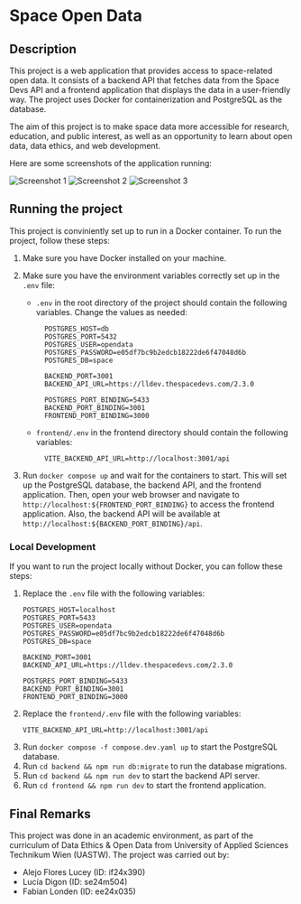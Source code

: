 # Space Open Data

## Description

This project is a web application that provides access to space-related open data. It consists of a backend API that fetches data from the Space Devs API and a frontend application that displays the data in a user-friendly way. The project uses Docker for containerization and PostgreSQL as the database.

The aim of this project is to make space data more accessible for research, education, and public interest, as well as an opportunity to learn about open data, data ethics, and web development.

Here are some screenshots of the application running:

![Screenshot 1](screenshots/screenshot1.png)
![Screenshot 2](screenshots/screenshot2.png)
![Screenshot 3](screenshots/screenshot3.png)

## Running the project

This project is conviniently set up to run in a Docker container. To run the project, follow these steps:

1. Make sure you have Docker installed on your machine.
2. Make sure you have the environment variables correctly set up in the `.env` file:

    * `.env` in the root directory of the project should contain the following variables. Change the values as needed:
      ```
        POSTGRES_HOST=db
        POSTGRES_PORT=5432
        POSTGRES_USER=opendata
        POSTGRES_PASSWORD=e05df7bc9b2edcb18222de6f47048d6b
        POSTGRES_DB=space

        BACKEND_PORT=3001
        BACKEND_API_URL=https://lldev.thespacedevs.com/2.3.0

        POSTGRES_PORT_BINDING=5433
        BACKEND_PORT_BINDING=3001
        FRONTEND_PORT_BINDING=3000
      ```
    * `frontend/.env` in the frontend directory should contain the following variables:
      ```
        VITE_BACKEND_API_URL=http://localhost:3001/api
      ```

3. Run `docker compose up` and wait for the containers to start. This will set up the PostgreSQL database, the backend API, and the frontend application. Then, open your web browser and navigate to `http://localhost:${FRONTEND_PORT_BINDING}` to access the frontend application. Also, the backend API will be available at `http://localhost:${BACKEND_PORT_BINDING}/api`.

### Local Development

If you want to run the project locally without Docker, you can follow these steps:

1. Replace the `.env` file with the following variables:
    ```
    POSTGRES_HOST=localhost
    POSTGRES_PORT=5433
    POSTGRES_USER=opendata
    POSTGRES_PASSWORD=e05df7bc9b2edcb18222de6f47048d6b
    POSTGRES_DB=space

    BACKEND_PORT=3001
    BACKEND_API_URL=https://lldev.thespacedevs.com/2.3.0

    POSTGRES_PORT_BINDING=5433
    BACKEND_PORT_BINDING=3001
    FRONTEND_PORT_BINDING=3000
    ```
2. Replace the `frontend/.env` file with the following variables:
    ```
    VITE_BACKEND_API_URL=http://localhost:3001/api
    ```
3. Run `docker compose -f compose.dev.yaml up` to start the PostgreSQL database.
4. Run `cd backend && npm run db:migrate` to run the database migrations.
5. Run `cd backend && npm run dev` to start the backend API server.
6. Run `cd frontend && npm run dev` to start the frontend application.

## Final Remarks

This project was done in an academic environment, as part of the curriculum of Data Ethics & Open Data from University of Applied Sciences Technikum Wien (UASTW). The project was carried out by:

* Alejo Flores Lucey (ID: if24x390)
* Lucía Digon (ID: se24m504)
* Fabian Londen (ID: ee24x035)